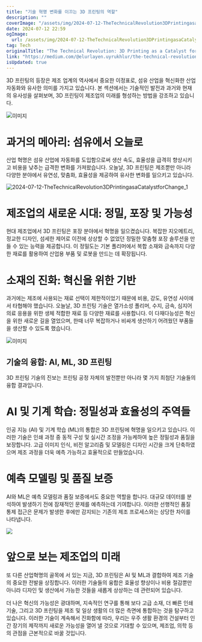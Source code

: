 ```yaml
---
title: "기술 혁명 변화를 이끄는 3D 프린팅의 역할"
description: ""
coverImage: "/assets/img/2024-07-12-TheTechnicalRevolution3DPrintingasaCatalystforChange_0.png"
date: 2024-07-12 22:59
ogImage: 
  url: /assets/img/2024-07-12-TheTechnicalRevolution3DPrintingasaCatalystforChange_0.png
tag: Tech
originalTitle: "The Technical Revolution: 3D Printing as a Catalyst for Change"
link: "https://medium.com/@elurlayen.uyrukhlur/the-technical-revolution-3d-printing-as-a-catalyst-for-change-be7bf7cd8e07"
isUpdated: true
---
```






3D 프린팅의 등장은 제조 업계의 역사에서 중요한 이정표로, 섬유 산업을 혁신화한 산업 자동화와 유사한 의미를 가지고 있습니다. 본 섹션에서는 기술적인 발전과 과거와 현재의 유사성을 살펴보며, 3D 프린팅이 제조업의 미래를 형성하는 방법을 강조하고 있습니다.

![이미지](/assets/img/2024-07-12-TheTechnicalRevolution3DPrintingasaCatalystforChange_0.png)

# 과거의 메아리: 섬유에서 오늘로

산업 혁명은 섬유 산업에 자동화를 도입함으로써 생산 속도, 효율성을 급격히 향상시키고 비용을 낮추는 급격한 변화를 가져왔습니다. 오늘날, 3D 프린팅은 제조뿐만 아니라 다양한 분야에서 유연성, 맞춤화, 효율성을 제공하여 유사한 변화를 일으키고 있습니다.

<div class="content-ad"></div>

![2024-07-12-TheTechnicalRevolution3DPrintingasaCatalystforChange_1](/assets/img/2024-07-12-TheTechnicalRevolution3DPrintingasaCatalystforChange_1.png)

# 제조업의 새로운 시대: 정밀, 포장 및 가능성

현대 제조업에서 3D 프린팅은 포장 분야에서 혁명을 일으켰습니다. 복잡한 지오메트리, 정교한 디자인, 섬세한 제어로 이전에 상상할 수 없었던 정밀한 맞춤형 포장 솔루션을 만들 수 있는 능력을 제공합니다. 이 정밀도는 기본 폴리머에서 복합 소재와 금속까지 다양한 재료를 활용하여 산업용 부품 및 로봇을 만드는 데 확장됩니다.

# 소재의 진화: 혁신을 위한 기반

<div class="content-ad"></div>

과거에는 제조에 사용되는 재료 선택이 제한적이었기 때문에 비용, 강도, 유연성 사이에서 타협해야 했습니다. 오늘날, 3D 프린팅 기술은 열가소성 폴리머, 수지, 금속, 심지어 의료 응용을 위한 생체 적합한 재료 등 다양한 재료를 사용합니다. 이 다재다능성은 혁신을 위한 새로운 길을 열었으며, 한때 너무 복잡하거나 비싸게 생산하기 어려웠던 부품들을 생산할 수 있도록 했습니다.

![이미지](/assets/img/2024-07-12-TheTechnicalRevolution3DPrintingasaCatalystforChange_2.png)

## 기술의 융합: AI, ML, 3D 프린팅

3D 프린팅 기술의 진보는 프린팅 공정 자체의 발전뿐만 아니라 몇 가지 최첨단 기술들의 융합 결과입니다.

<div class="content-ad"></div>

# AI 및 기계 학습: 정밀성과 효율성의 주역들

인공 지능 (AI) 및 기계 학습 (ML)의 통합은 3D 프린팅에 혁명을 일으키고 있습니다. 이러한 기술은 인쇄 과정 중 동적 구성 및 실시간 조정을 가능케하여 높은 정밀성과 품질을 보장합니다. 고급 이미지 인식, 비전 알고리즘 및 모델링은 디자인 시간을 크게 단축하였으며 제조 과정을 더욱 예측 가능하고 효율적으로 만들었습니다.

# 예측 모델링 및 품질 보증
 
AI와 ML은 예측 모델링과 품질 보증에서도 중요한 역할을 합니다. 대규모 데이터를 분석하여 발생하기 전에 잠재적인 문제를 예측하는데 기여합니다. 이러한 선행적인 품질 통제 접근은 문제가 발생한 후에만 감지되는 기존의 제조 프로세스와는 상당한 차이를 나타냅니다.

<div class="content-ad"></div>

<img src="/assets/img/2024-07-12-TheTechnicalRevolution3DPrintingasaCatalystforChange_3.png" />

# 앞으로 보는 제조업의 미래

또 다른 산업혁명의 골목에 서 있는 지금, 3D 프린팅은 AI 및 ML과 결합하여 제조 기술의 중요한 전발을 상징합니다. 이러한 기술들의 융합은 효율성 향상이나 비용 절감뿐만 아니라 디자인 및 생산에서 가능한 것들을 새롭게 상상하는 데 관련되어 있습니다.

더 나은 혁신의 가능성은 광대하며, 지속적인 연구를 통해 보다 고급 소재, 더 빠른 인쇄 기술, 그리고 3D 프린팅을 제조 및 일상 생활의 더 많은 측면에 통합하는 것을 탐구하고 있습니다. 이러한 기술이 계속해서 진화함에 따라, 우리는 우주 생활 환경의 건설부터 인간 장기의 제작까지 새로운 가능성을 열어 낼 것으로 기대할 수 있으며, 제조업, 의학 등의 관점을 근본적으로 바꿀 것입니다.